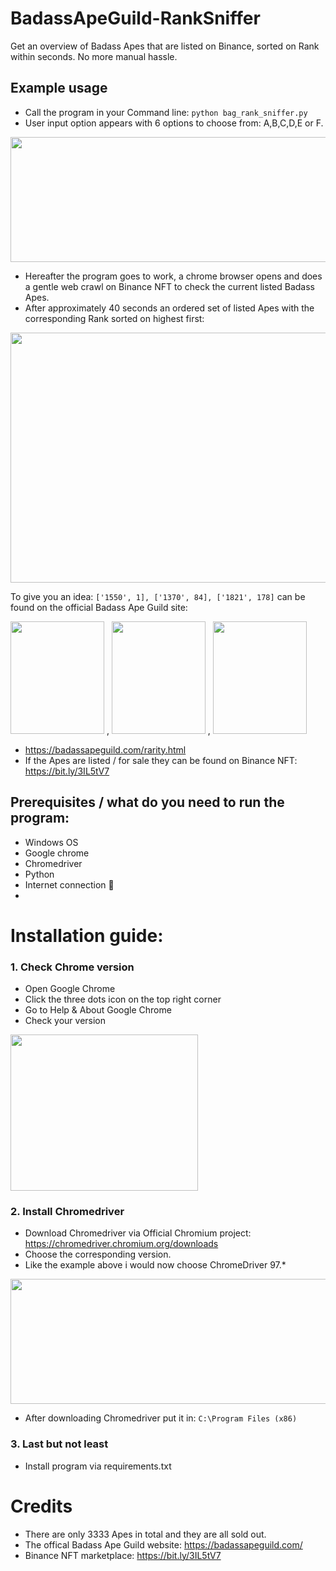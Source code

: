 # BadassApeGuild-RankSniffer
Get an overview of Badass Apes that are listed on Binance, sorted on Rank within seconds. No more manual hassle.

## Example usage
- Call the program in your Command line: `python bag_rank_sniffer.py`   
- User input option appears with 6 options to choose from: A,B,C,D,E or F.
<img src="https://user-images.githubusercontent.com/56820649/151455373-06aa52cb-5f94-4f50-8a50-9a1556425422.png" width="600" height="200">

- Hereafter the program goes to work, a chrome browser opens and does a gentle web crawl on Binance NFT to check the current listed Badass Apes.
- After approximately 40 seconds an ordered set of listed Apes with the corresponding Rank sorted on highest first:

<img src="https://user-images.githubusercontent.com/56820649/151455695-8a268f87-e07d-4323-9a1c-d144563d7bc4.png" width="1000" height="400">

To give you an idea:
`['1550', 1], ['1370', 84], ['1821', 178]` can be found on the official Badass Ape Guild site:

<img src="https://user-images.githubusercontent.com/56820649/151580603-441b9552-d9db-4933-9110-74504ba761e4.png" width="150" height="180"> , <img src="https://user-images.githubusercontent.com/56820649/151574311-cd763eb0-bf9f-4023-ba2f-80772fe9292f.png" width="150" height="180"> , <img src="https://user-images.githubusercontent.com/56820649/151580694-653d90bd-08e6-4acb-8fdc-917f1c0d24fe.png" width="150" height="180">

- https://badassapeguild.com/rarity.html
- If the Apes are listed / for sale they can be found on Binance NFT: https://bit.ly/3IL5tV7

## Prerequisites / what do you need to run the program:
- Windows OS
- Google chrome
- Chromedriver
- Python
- Internet connection 🙉
- 
# Installation guide:
### 1. Check Chrome version
- Open Google Chrome
- Click the three dots icon on the top right corner
- Go to Help & About Google Chrome
- Check your version
<img src="https://user-images.githubusercontent.com/56820649/151449904-9751edde-5549-4131-bcc0-ae9d379c236c.png" width="300" height="250">

### 2. Install Chromedriver

- Download Chromedriver via Official Chromium project:
https://chromedriver.chromium.org/downloads
- Choose the corresponding version.
- Like the example above i would now choose ChromeDriver 97.*

<img src="https://user-images.githubusercontent.com/56820649/151450613-af0476b7-6151-47d4-83b1-7fa2e09f6323.png" width="600" height="200">

- After downloading Chromedriver put it in: `C:\Program Files (x86)`

### 3. Last but not least

- Install program via requirements.txt

# Credits

- There are only 3333 Apes in total and they are all sold out.
- The offical Badass Ape Guild website: https://badassapeguild.com/
- Binance NFT marketplace: https://bit.ly/3IL5tV7

